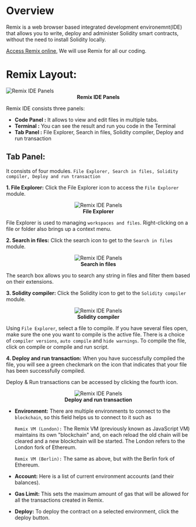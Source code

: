 # Overview

Remix is a web browser based integrated development environemnt(IDE) that allows you to write, deploy and administer Solidity smart contracts, without the need to install Solidity locally.

<a href="https://remix.ethereum.org" target="_blank">Access Remix online</a>, We will use Remix for all our coding.

# Remix Layout:

<img alt="Remix IDE Panels"  src="./assets/images/Remix IDE panels.JPG" >
<b><center class="img-label">Remix IDE Panels</center></b>

 Remix IDE consists three panels:

 - **Code Panel :** It allows to view and edit files in multiple tabs.
 - **Terminal :** You can see the result and run you code in the Terminal
 - **Tab Panel :** File Explorer, Search in files, Solidity compiler, Deploy and run transaction

## Tab Panel: 
It consists of four modules. `File Explorer, Search in files, Solidity compiler, Deploy and run transaction`

**1. File Explorer:** Click the File Explorer icon to access the `File Explorer` module.

<center><img alt="Remix IDE Panels"  src="./assets/images/file explorer.JPG" ></center>
<b><center class="img-label">File Explorer</center></b>

File Explorer is used to managing `workspaces and files`. Right-clicking on a file or folder also brings up a context menu.

**2. Search in files:** Click the search icon to get to the `Search in files` module.

<center><img alt="Remix IDE Panels"  src="./assets/images/search in files.JPG" ></center>
<b><center class="img-label">Search in files</center></b>

The search box allows you to search any string in files and filter them based on their extensions.

**3. Solidity compiler:** Click the Solidity icon to get to the `Solidity compiler` module.

<center><img alt="Remix IDE Panels"  src="./assets/images/remix-compiler.JPG" id="myImg"></center>
<b><center class="img-label">Solidity compiler</center></b>

Using `File Explorer`, select a file to compile. If you have several files open, make sure the one you want to compile is the active file. There is a choice of `compiler versions`, `auto compile` and `hide warnings`. To compile the file, click on compile or compile and run script.

**4. Deploy and run transaction:** When you have successfully compiled the file, you will see a green checkmark on the icon that indicates that your file has been successfully compiled.

Deploy & Run transactions can be accessed by clicking the fourth icon.

<center><img alt="Remix IDE Panels"  src="./assets/images/deploy and transaction.JPG" ></center>
<b><center class="img-label">Deploy and run transaction</center></b>

- **Environment:** There are multiple environments to connect to the `blockchain`, so this field helps us to connect to it such as 

    `Remix VM (London):` The Remix VM (previously known as JavaScript VM) maintains its own "blockchain" and, on each reload the old chain will be cleared and a new blockchain will be started. The London refers to the London fork of Ethereum.

    `Remix VM (Berlin):` The same as above, but with the Berlin fork of Ethereum.

- **Account:** Here is a list of current environment accounts (and their balances).

- **Gas Limit:** This sets the maximum amount of gas that will be allowed for all the transactions created in Remix.

- **Deploy:** To deploy the contract on a selected environment, click the deploy button.
